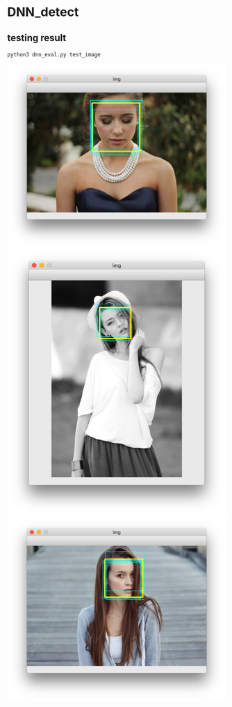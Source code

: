 
# DNN_detect


## testing result
```
python3 dnn_eval.py test_image
```


![sc1](img/Screenshot1.png)
![sc2](img/Screenshot2.png)
![sc3](img/Screenshot3.png)